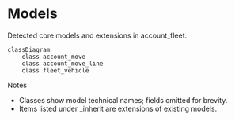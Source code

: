 # Models

Detected core models and extensions in account_fleet.

```mermaid
classDiagram
    class account_move
    class account_move_line
    class fleet_vehicle
```

Notes
- Classes show model technical names; fields omitted for brevity.
- Items listed under _inherit are extensions of existing models.
